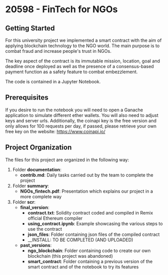 # 20598 - FinTech for NGOs

## Getting Started
For this university project we implemented a smart contract with the aim of applying blockchain technology to the NGO world.
The main purpose is to combat fraud and increase people's trust in NGOs.

The key aspect of the contract is its immutable mission, location, goal and deadline once deployed as well as the presence of a consensus-based payment function as a safety feature to combat embezzlement.

The code is contained in a Jupyter Notebook.

## Prerequisites
If you desire to run the notebook you will need to open a Ganache application to simulate different ether wallets. 
You will also need to adjust keys and server urls.
Additionally, the coinapi key is the free version and only allows for 100 requests per day, if passed, please retrieve your own free key on the website: https://www.coinapi.io/

## Project Organization
The files for this project are organized in the following way:
1.  Folder __documentation__:
    *  __contrib.md__: Daily tasks carried out by the team to complete the project 
2.  Folder __summary__:
    *  __NGOs_fintech.pdf__: Presentation which explains our project in a more complete way
3.  Folder __scr__:
    *  __final_version__:
        *  __contract.txt__: Solidity contract coded and compiled in Remix official Ethereum compiler
        *  __using_contract.ipynb__: Example showcasing the various steps to use the contract
        *  __json_files__: Folder containing json files of the compiled contract
        *  __INSTALL: TO BE COMPLETED (AND UPLOADED)
    *  __past_versions__:
        *  __ngo_blockchain__: Folder containing code to create our own blockchain (this project was abandoned)
        *  __smart_contract__: Folder containing a previous version of the smart contract and of the notebook to try its features
